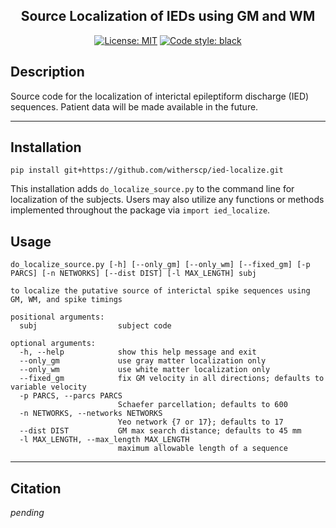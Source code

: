 <h2 align="center">Source Localization of IEDs using GM and WM</h2>

<p align="center">
<a href="https://github.com/witherscp/ied-localize/blob/main/LICENSE.txt"><img alt="License: MIT" src="https://black.readthedocs.io/en/stable/_static/license.svg"></a>
<a href="https://github.com/psf/black"><img alt="Code style: black" src="https://img.shields.io/badge/code%20style-black-000000.svg"></a>
</p>

## Description
Source code for the localization of interictal epileptiform discharge (IED) sequences. Patient data will be made available in the future.

---
## Installation
```pip install git+https://github.com/witherscp/ied-localize.git```

This installation adds `do_localize_source.py` to the command line for localization of the subjects. Users may also utilize any functions or methods implemented throughout the package via `import ied_localize`.

## Usage



```
do_localize_source.py [-h] [--only_gm] [--only_wm] [--fixed_gm] [-p PARCS] [-n NETWORKS] [--dist DIST] [-l MAX_LENGTH] subj

to localize the putative source of interictal spike sequences using GM, WM, and spike timings

positional arguments:
  subj                  subject code

optional arguments:
  -h, --help            show this help message and exit
  --only_gm             use gray matter localization only
  --only_wm             use white matter localization only
  --fixed_gm            fix GM velocity in all directions; defaults to variable velocity
  -p PARCS, --parcs PARCS
                        Schaefer parcellation; defaults to 600
  -n NETWORKS, --networks NETWORKS
                        Yeo network {7 or 17}; defaults to 17
  --dist DIST           GM max search distance; defaults to 45 mm
  -l MAX_LENGTH, --max_length MAX_LENGTH
                        maximum allowable length of a sequence
```
---
## Citation
_pending_